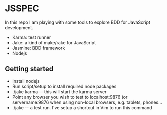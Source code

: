 # JSSPEC

In this repo I am playing with some tools to explore BDD for JavaScript development.

* Karma: test runner
* Jake: a kind of make/rake for JavaScript
* Jasmine: BDD framework
* Nodejs

## Getting started

* Install nodejs
* Run script/setup to install required node packages
* ./jake karma -- this will start the karma server
* Point any browser you wish to test to localhost:9876 (or servername:9876 when using non-local browsers, e.g. tablets, phones...
* ./jake -- a test run. I've setup a shortcut in Vim to run this command


